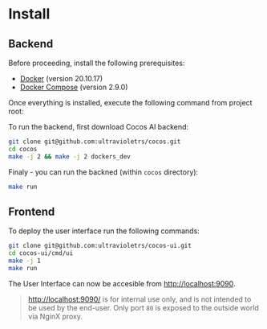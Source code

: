# Install

## Backend

Before proceeding, install the following prerequisites:

- [Docker](https://docs.docker.com/install/) (version 20.10.17)
- [Docker Compose](https://docs.docker.com/compose/install/) (version 2.9.0)

Once everything is installed, execute the following command from project root:

To run the backend, first download Cocos AI backend:

```bash
git clone git@github.com:ultravioletrs/cocos.git
cd cocos
make -j 2 && make -j 2 dockers_dev
```

Finaly - you can run the backned (within `cocos` directory):

```bash
make run
```

## Frontend

To deploy the user interface run the following commands:

```bash
git clone git@github.com:ultravioletrs/cocos-ui.git
cd cocos-ui/cmd/ui
make -j 1
make run
```

The User Interface can now be accesible from [http://localhost:9090](http://localhost:9090/).

> [http://localhost:9090/](http://localhost/9090) is for internal use only, and is not intended to be used by the end-user.
> Only port `80` is exposed to the outside world via NginX proxy.
